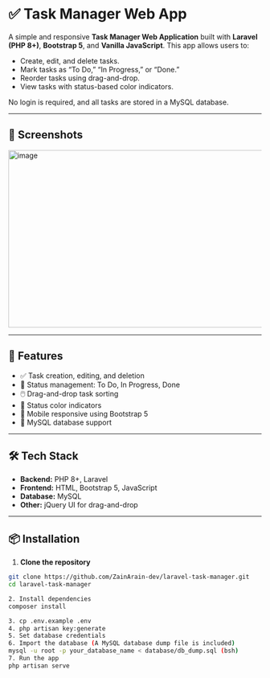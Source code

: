 # ✅ Task Manager Web App

A simple and responsive **Task Manager Web Application** built with **Laravel (PHP 8+)**, **Bootstrap 5**, and **Vanilla JavaScript**. This app allows users to:

- Create, edit, and delete tasks.
- Mark tasks as “To Do,” “In Progress,” or “Done.”
- Reorder tasks using drag-and-drop.
- View tasks with status-based color indicators.

No login is required, and all tasks are stored in a MySQL database.

---

## 📸 Screenshots

<img width="1672" height="353" alt="image" src="https://github.com/user-attachments/assets/6408c1ea-bacf-4020-a632-b56b718406eb" />



---

## 🚀 Features

- ✅ Task creation, editing, and deletion
- 🔁 Status management: To Do, In Progress, Done
- 🖱️ Drag-and-drop task sorting
- 🎨 Status color indicators
- 📱 Mobile responsive using Bootstrap 5
- 💾 MySQL database support

---

## 🛠️ Tech Stack

- **Backend:** PHP 8+, Laravel
- **Frontend:** HTML, Bootstrap 5, JavaScript
- **Database:** MySQL
- **Other:** jQuery UI for drag-and-drop

---

## 📦 Installation

1. **Clone the repository**

```bash
git clone https://github.com/ZainArain-dev/laravel-task-manager.git
cd laravel-task-manager

2. Install dependencies
composer install

3. cp .env.example .env
4. php artisan key:generate
5. Set database credentials
6. Import the database (A MySQL database dump file is included)
mysql -u root -p your_database_name < database/db_dump.sql (bsh)
7. Run the app
php artisan serve
